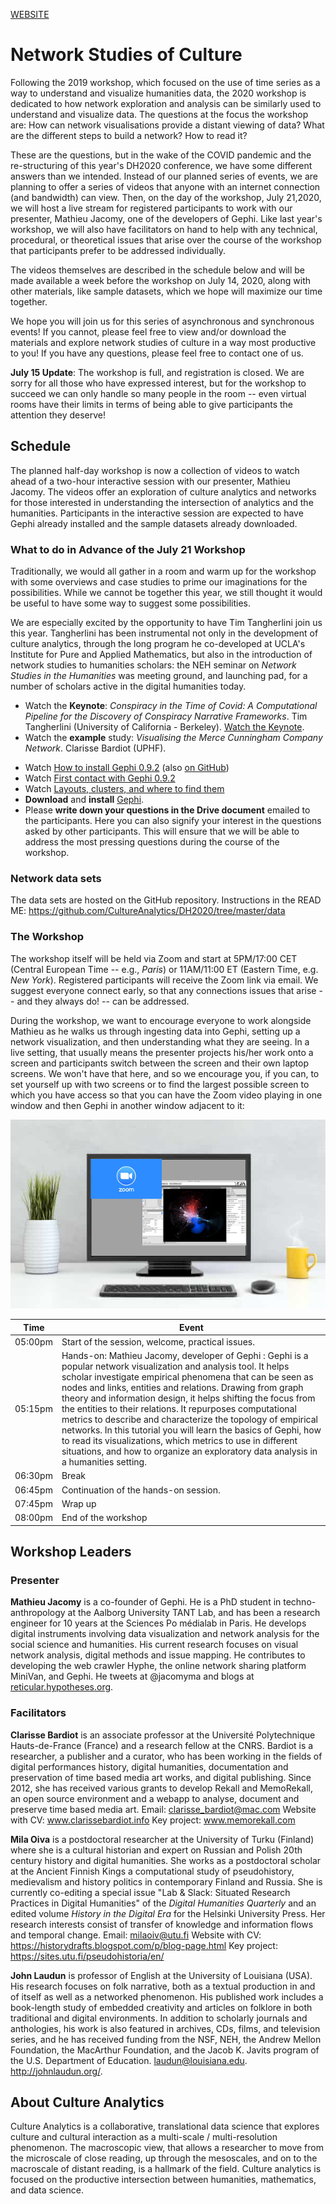 
[WEBSITE]( https://cultureanalytics.github.io/DH2020/)

# Network Studies of Culture

Following the 2019 workshop, which focused on the use of time series as a way to understand and visualize humanities data, the 2020 workshop is dedicated to how network exploration and analysis can be similarly used to understand and visualize data. The questions at the focus the workshop are: How can network visualisations provide a distant viewing of data? What are the different steps to build a network? How to read it?

These are the questions, but in the wake of the COVID pandemic and the re-structuring of this year's DH2020 conference, we have some different answers than we intended. Instead of our planned series of events, we are planning to offer a series of videos that anyone with an internet connection (and bandwidth) can view. Then, on the day of the workshop, July 21,2020, we will host a live stream for registered participants to work with our presenter, Mathieu Jacomy, one of the developers of Gephi. Like last year's workshop, we will also have facilitators on hand to help with any technical, procedural, or theoretical issues that arise over the course of the workshop that participants prefer to be addressed individually.

The videos themselves are described in the schedule below and will be made available a week before the workshop on July 14, 2020, along with other materials, like sample datasets, which we hope will maximize our time together. 

We hope you will join us for this series of asynchronous and synchronous events! If you cannot, please feel free to view and/or download the materials and explore network studies of culture in a way most productive to you! If you have any questions, please feel free to contact one of us. 

**July 15 Update**: The workshop is full, and registration is closed. We are sorry for all those who have expressed interest, but for the workshop to succeed we can only handle so many people in the room -- even virtual rooms have their limits in terms of being able to give participants the attention they deserve!


## Schedule

The planned half-day workshop is now a collection of videos to watch ahead of a two-hour interactive session with our presenter, Mathieu Jacomy. The videos offer an exploration of culture analytics and networks for those interested in understanding the intersection of analytics and the humanities. Participants in the interactive session are expected to have Gephi already installed and the sample datasets already downloaded.

### What to do in Advance of the July 21 Workshop

Traditionally, we would all gather in a room and warm up for the workshop with some overviews and case studies to prime our imaginations for the possibilities. While we cannot be together this year, we still thought it would be useful to have some way to suggest some possibilities. 

We are especially excited by the opportunity to have Tim Tangherlini join us this year. Tangherlini has been instrumental not only in the development of culture analytics, through the long program he co-developed at UCLA's Institute for Pure and Applied Mathematics, but also in the introduction of network studies to humanities scholars: the NEH seminar on *Network Studies in the Humanities* was meeting ground, and launching pad, for a number of scholars active in the digital humanities today.

* Watch the **Keynote**: *Conspiracy in the Time of Covid: A Computational Pipeline for the Discovery of Conspiracy Narrative Frameworks*. Tim Tangherlini (University of California - Berkeley). [Watch the Keynote](keynote.md).
* Watch the **example** study: *Visualising the Merce Cunningham Company Network*. Clarisse Bardiot (UPHF).
<!-- * **Example**: *Understanding Small Corpora through Word Collocation Networks*. John Laudun (University of Louisiana). -->
* Watch [How to install Gephi 0.9.2](https://youtu.be/DMOWhqp6lHQ) (also [on GitHub](https://cultureanalytics.github.io/DH2020/video/How%20to%20install%20Gephi/2020-06%20How%20to%20install%20Gephi.html))
* Watch [First contact with Gephi 0.9.2](https://youtu.be/YM_37z_uURM)
* Watch [Layouts, clusters, and where to find them](https://youtu.be/0LqY8OfSsKE)
* **Download** and **install** [Gephi](https://gephi.org/users/download/).
* Please **write down your questions in the Drive document** emailed to the participants. Here you can also signify your interest in the questions asked by other participants. This will ensure that we will be able to address the most pressing questions during the course of the workshop.


### Network data sets

The data sets are hosted on the GitHub repository. Instructions in the READ ME:
https://github.com/CultureAnalytics/DH2020/tree/master/data


### The Workshop

The workshop itself will be held via Zoom and start at 5PM/17:00 CET (Central European Time -- e.g., *Paris*) or 11AM/11:00 ET (Eastern Time, e.g. *New York*). Registered participants will receive the Zoom link via email. We suggest everyone connect early, so that any connections issues that arise -- and they always do! -- can be addressed. 

During the workshop, we want to encourage everyone to work alongside Mathieu as he walks us through ingesting data into Gephi, setting up a network visualization, and then understanding what they are seeing. In a live setting, that usually means the presenter projects his/her work onto a screen and participants switch between the screen and their own laptop screens. We won't have that here, and so we encourage you, if you can, to set yourself up with two screens or to find the largest possible screen to which you have access so that you can have the Zoom video playing in one window and then Gephi in another window adjacent to it:

![Single Monitor Setup](images/monitor_setup.png)

| Time    | Event |
| ------- |-------|
|05:00pm |  Start of the session, welcome, practical issues.
|05:15pm | 	Hands-on: Mathieu Jacomy, developer of Gephi : Gephi is a popular network visualization and analysis tool. It helps scholar investigate empirical phenomena that can be seen as nodes and links, entities and relations. Drawing from graph theory and information design, it helps shifting the focus from the entities to their relations. It repurposes computational metrics to describe and characterize the topology of empirical networks. In this tutorial you will learn the basics of Gephi, how to read its visualizations, which metrics to use in different situations, and how to organize an exploratory data analysis in a humanities setting.|
|06:30pm | Break                                  |
|06:45pm | Continuation of the hands-on session.  |
|07:45pm | Wrap up                                |
|08:00pm | End of the workshop                    |

## Workshop Leaders

### Presenter

**Mathieu Jacomy** is a co-founder of Gephi. He is a PhD student in techno-anthropology at the Aalborg University TANT Lab, and has been a research engineer for 10 years at the Sciences Po médialab in Paris. He develops digital instruments involving data visualization and network analysis for the social science and humanities. His current research focuses on visual network analysis, digital methods and issue mapping. He contributes to developing the web crawler Hyphe, the online network sharing platform MiniVan, and Gephi. He tweets at @jacomyma and blogs at [reticular.hypotheses.org](http://reticular.hypotheses.org/).



### Facilitators

**Clarisse Bardiot** is an associate professor at the Université Polytechnique Hauts-de-France (France) and a research fellow at the CNRS. Bardiot is a researcher, a publisher and a curator, who has been working in the fields of digital performances history, digital humanities, documentation and preservation of time based media art works, and digital publishing. Since 2012, she has received various grants to develop Rekall and MemoRekall, an open source environment and a webapp to analyse, document and preserve time based media art.
Email: 	clarisse_bardiot@mac.com
Website with CV: www.clarissebardiot.info
Key project: www.memorekall.com

**Mila Oiva** is a postdoctoral researcher at the University of Turku (Finland) where she is a cultural historian and expert on Russian and Polish 20th century history and digital humanities. She works as a postdoctoral scholar at the Ancient Finnish Kings a computational study of pseudohistory, medievalism and history politics in contemporary Finland and Russia. She is currently co-editing a special issue "Lab & Slack: Situated Research Practices in Digital Humanities" of the _Digital Humanities Quarterly_ and an edited volume _History in the Digital Era_ for the Helsinki University Press. Her research interests consist of transfer of knowledge and information flows and temporal change.
Email: 	milaoiv@utu.fi
Website with CV: https://historydrafts.blogspot.com/p/blog-page.html
Key project: https://sites.utu.fi/pseudohistoria/en/

**John Laudun** is professor of English at the University of Louisiana (USA). His research focuses on folk narrative, both as a textual production in and of itself as well as a networked phenomenon. His published work includes a book-length study of embedded creativity and articles on folklore in both traditional and digital environments. In addition to scholarly journals and anthologies, his work is also featured in archives, CDs, films, and television series, and he has received funding from the NSF, NEH, the Andrew Mellon Foundation, the MacArthur Foundation, and the Jacob K. Javits program of the U.S. Department of Education. laudun@louisiana.edu. http://johnlaudun.org/.


## About Culture Analytics

Culture Analytics is a collaborative, translational data science that explores culture and cultural interaction as a multi-scale / multi-resolution phenomenon. The macroscopic view, that allows a researcher to move from the microscale of close reading, up through the mesoscales, and on to the macroscale of distant reading, is a hallmark of the field. Culture analytics is focused on the productive intersection between humanities, mathematics, and data science.
